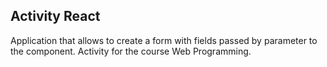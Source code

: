 ## Activity React

Application that allows to create a form with fields passed by parameter to the component. Activity for the course Web Programming.